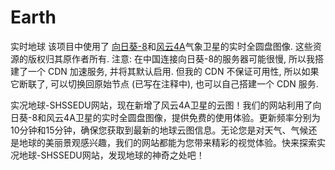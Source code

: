 # Earth

实时地球
该项目中使用了 [向日葵-8](https://himawari8.nict.go.jp/)和[风云4A](http://rsapp.nsmc.org.cn/geofy/)气象卫星的实时全圆盘图像. 这些资源的版权归其原作者所有.
注意: 在中国连接向日葵-8的服务器可能很慢, 所以我搭建了一个 CDN 加速服务, 并将其默认启用. 但我的 CDN 不保证可用性, 所以如果它断联了, 可以切换回原始节点 (已写在注释中), 也可以自己搭建一个 CDN 服务.

实况地球-SHSSEDU网站，现在新增了风云4A卫星的云图！我们的网站利用了向日葵-8和风云4A卫星的实时全圆盘图像，提供免费的使用体验。更新频率分别为10分钟和15分钟，确保您获取到最新的地球云图信息。无论您是对天气、气候还是地球的美丽景观感兴趣，我们的网站都能为您带来精彩的视觉体验。快来探索实况地球-SHSSEDU网站，发现地球的神奇之处吧！

